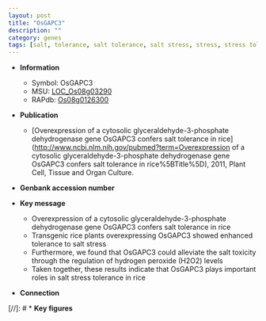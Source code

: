 ```yaml
---
layout: post
title: "OsGAPC3"
description: ""
category: genes
tags: [salt, tolerance, salt tolerance, salt stress, stress, stress tolerance]
---
```


* **Information**  
    + Symbol: OsGAPC3  
    + MSU: [LOC_Os08g03290](http://rice.uga.edu/cgi-bin/ORF_infopage.cgi?orf=LOC_Os08g03290)  
    + RAPdb: [Os08g0126300](http://rapdb.dna.affrc.go.jp/viewer/gbrowse_details/irgsp1?name=Os08g0126300)  

* **Publication**  
    + [Overexpression of a cytosolic glyceraldehyde-3-phosphate dehydrogenase gene OsGAPC3 confers salt tolerance in rice](http://www.ncbi.nlm.nih.gov/pubmed?term=Overexpression of a cytosolic glyceraldehyde-3-phosphate dehydrogenase gene OsGAPC3 confers salt tolerance in rice%5BTitle%5D), 2011, Plant Cell, Tissue and Organ Culture.

* **Genbank accession number**  

* **Key message**  
    + Overexpression of a cytosolic glyceraldehyde-3-phosphate dehydrogenase gene OsGAPC3 confers salt tolerance in rice
    + Transgenic rice plants overexpressing OsGAPC3 showed enhanced tolerance to salt stress
    + Furthermore, we found that OsGAPC3 could alleviate the salt toxicity through the regulation of hydrogen peroxide (H2O2) levels
    + Taken together, these results indicate that OsGAPC3 plays important roles in salt stress tolerance in rice

* **Connection**  

[//]: # * **Key figures**  


